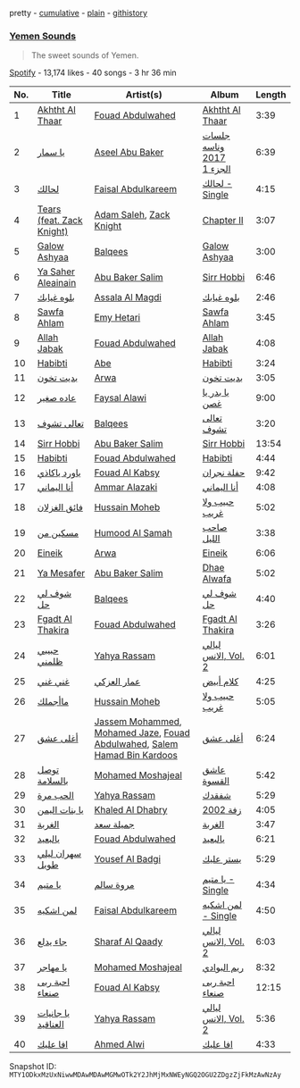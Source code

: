 pretty - [cumulative](/playlists/cumulative/37i9dQZF1DX2LJXoyg2yd7.md) - [plain](/playlists/plain/37i9dQZF1DX2LJXoyg2yd7) - [githistory](https://github.githistory.xyz/mackorone/spotify-playlist-archive/blob/main/playlists/plain/37i9dQZF1DX2LJXoyg2yd7)

### [Yemen Sounds](https://open.spotify.com/playlist/37i9dQZF1DX2LJXoyg2yd7)

> The sweet sounds of Yemen.

[Spotify](https://open.spotify.com/user/spotify) - 13,174 likes - 40 songs - 3 hr 36 min

| No. | Title | Artist(s) | Album | Length |
|---|---|---|---|---|
| 1 | [Akhtht Al Thaar](https://open.spotify.com/track/2ShZOjo6DVToCvT4Q4eoLC) | [Fouad Abdulwahed](https://open.spotify.com/artist/22xlzInkcr2Suc3hx7YSyg) | [Akhtht Al Thaar](https://open.spotify.com/album/5PbRU9jwHXjhqttJdoy2bW) | 3:39 |
| 2 | [يا سمار](https://open.spotify.com/track/4mhpimRVGZjXMpuaHYBiMO) | [Aseel Abu Baker](https://open.spotify.com/artist/3IaW9Q8ws0dqIRKaoBDUdf) | [جلسات وناسه 2017 الجزء 1](https://open.spotify.com/album/4vIvxdCMizMjxlJIXXj2Wk) | 6:39 |
| 3 | [لحالك](https://open.spotify.com/track/0Tec7sBAIDpulSB1RNgwro) | [Faisal Abdulkareem](https://open.spotify.com/artist/5jFvzkcrrV8TqpRo2sMRuK) | [لحالك \- Single](https://open.spotify.com/album/2A13FGu17s6NRMGE0URQFo) | 4:15 |
| 4 | [Tears \(feat\. Zack Knight\)](https://open.spotify.com/track/2ZpgdNm5FvRSUqcZL4F6wT) | [Adam Saleh](https://open.spotify.com/artist/4i9TNpZ5lQbPWmMX4zvnNq), [Zack Knight](https://open.spotify.com/artist/7JMBJmGMqw4H33HECyW4QP) | [Chapter II](https://open.spotify.com/album/6slvPQlMObiWOQSWMDJTvt) | 3:07 |
| 5 | [Galow Ashyaa](https://open.spotify.com/track/7LNkEWfoacjikYGYAZBTTt) | [Balqees](https://open.spotify.com/artist/6arfS6PinvWKGyMd1AqgFI) | [Galow Ashyaa](https://open.spotify.com/album/32KQaOU6xwR1x9uZI6P9kS) | 3:00 |
| 6 | [Ya Saher Aleainain](https://open.spotify.com/track/569GHmdXGxgsAgvqZFx4jF) | [Abu Baker Salim](https://open.spotify.com/artist/4vbzGXyNwi5mMWvPqHDHib) | [Sirr Hobbi](https://open.spotify.com/album/3VntSLELrNgNlPiJbTnB0W) | 6:46 |
| 7 | [بلوه غيابك](https://open.spotify.com/track/5CybAyYO0JLjG9ktPu6Qyz) | [Assala Al Magdi](https://open.spotify.com/artist/2XgvQrmZg5VEjdrdBcmuDf) | [بلوه غيابك](https://open.spotify.com/album/5YReE1g3DLq3hSCEzr6FmZ) | 2:46 |
| 8 | [Sawfa Ahlam](https://open.spotify.com/track/6ajFglvGicQnC7xw09bdb2) | [Emy Hetari](https://open.spotify.com/artist/0KwPocJ1I0Lzrfs4uCQ3D0) | [Sawfa Ahlam](https://open.spotify.com/album/28TnLPv0nvekrLjGtKEdvq) | 3:45 |
| 9 | [Allah Jabak](https://open.spotify.com/track/0FaifCfCBMpumWUWF0jwSi) | [Fouad Abdulwahed](https://open.spotify.com/artist/22xlzInkcr2Suc3hx7YSyg) | [Allah Jabak](https://open.spotify.com/album/6ykPwvsdl7Yzrzq2HFt0ur) | 4:08 |
| 10 | [Habibti](https://open.spotify.com/track/1Cc4Zi2qrKNNLca6YYTCis) | [Abe](https://open.spotify.com/artist/2Bv3me5y2XnscjPGreroh4) | [Habibti](https://open.spotify.com/album/61WR3VmiCSYL65MipDJ0rK) | 3:24 |
| 11 | [بديت تخون](https://open.spotify.com/track/0MObXyHSdlisHTUUIRoGPs) | [Arwa](https://open.spotify.com/artist/25vaZT076LoTTwM5BZ6Dmn) | [بديت تخون](https://open.spotify.com/album/4KVWYxFQ7eBaEuwdhpo09K) | 3:05 |
| 12 | [عاده صغير](https://open.spotify.com/track/6QJLJ7LhunlxbwkobbjJBx) | [Faysal Alawi](https://open.spotify.com/artist/4PRa5qwOK0FRxd0JnutD8x) | [يا بدر يا غصن](https://open.spotify.com/album/63qgOooIYqQ8bLuK4Xw4td) | 9:00 |
| 13 | [تعالى تشوف](https://open.spotify.com/track/4ekRE8jtEHBH9palfFvtqG) | [Balqees](https://open.spotify.com/artist/6arfS6PinvWKGyMd1AqgFI) | [تعالى تشوف](https://open.spotify.com/album/1Swp3onpJy5TMMKQPF4cHu) | 3:20 |
| 14 | [Sirr Hobbi](https://open.spotify.com/track/1wwznXiE8586TWHuSFk3GO) | [Abu Baker Salim](https://open.spotify.com/artist/4vbzGXyNwi5mMWvPqHDHib) | [Sirr Hobbi](https://open.spotify.com/album/3VntSLELrNgNlPiJbTnB0W) | 13:54 |
| 15 | [Habibti](https://open.spotify.com/track/3ZK3sfXR0qal1vdu30AMcw) | [Fouad Abdulwahed](https://open.spotify.com/artist/22xlzInkcr2Suc3hx7YSyg) | [Habibti](https://open.spotify.com/album/6rWsWm2XEgvvZens32Bl2C) | 4:44 |
| 16 | [ياورد ياكاذي](https://open.spotify.com/track/2Q7LfXzspve6Iza70Itbak) | [Fouad Al Kabsy](https://open.spotify.com/artist/6FSA4cbJcVlF2rDwEdNmYJ) | [حفلة نجران](https://open.spotify.com/album/0Q6xLBvxom21S1iQ44yWD7) | 9:42 |
| 17 | [أنا اليماني](https://open.spotify.com/track/2crXyiPYfYTJrgU4i7a0FJ) | [Ammar Alazaki](https://open.spotify.com/artist/6TLBFfFm6S2e9lAL8eDkkR) | [أنا اليماني](https://open.spotify.com/album/4N6IOBbQyfPVD9sOC2s2TN) | 4:08 |
| 18 | [فائق الغزلان](https://open.spotify.com/track/48OuCA67DLWGPuPAIy7cZm) | [Hussain Moheb](https://open.spotify.com/artist/2LUDyDgFsYu4AlnUkBVRMk) | [حبيب ولا غريب](https://open.spotify.com/album/0aUs2ZwUVpT1xr8KIhwF3V) | 5:02 |
| 19 | [مسكين من](https://open.spotify.com/track/05Lncd1oXJsliQ7wqCbpxC) | [Humood Al Samah](https://open.spotify.com/artist/0yUGhIBHd8kyqi6IGuzQ1P) | [صاحب الليل](https://open.spotify.com/album/6lgI5vn1eppcaKMSgDbEVk) | 3:38 |
| 20 | [Eineik](https://open.spotify.com/track/2fIk79ZPj7BB8GCP3m1zl5) | [Arwa](https://open.spotify.com/artist/25vaZT076LoTTwM5BZ6Dmn) | [Eineik](https://open.spotify.com/album/2osFjuJ98QiX6TaJQKEQjs) | 6:06 |
| 21 | [Ya Mesafer](https://open.spotify.com/track/19ZBKdZNlOBL2QsbCoNgqD) | [Abu Baker Salim](https://open.spotify.com/artist/4vbzGXyNwi5mMWvPqHDHib) | [Dhae Alwafa](https://open.spotify.com/album/3n6bh1EdzOnqGL3hdF2HX8) | 5:02 |
| 22 | [شوف لي حل](https://open.spotify.com/track/3BkkS5TazFwEgg5g3Y0uNe) | [Balqees](https://open.spotify.com/artist/6arfS6PinvWKGyMd1AqgFI) | [شوف لي حل](https://open.spotify.com/album/3PxBBIa5XI6UdJrFjihXNR) | 4:40 |
| 23 | [Fgadt Al Thakira](https://open.spotify.com/track/12gqeV9CVUq2VSRmTlzryV) | [Fouad Abdulwahed](https://open.spotify.com/artist/22xlzInkcr2Suc3hx7YSyg) | [Fgadt Al Thakira](https://open.spotify.com/album/3mHIufFOqkE6A6FpTltUbj) | 3:26 |
| 24 | [حبيبي ظلمني](https://open.spotify.com/track/2z9zAeVlLl81e9pkRC0lkN) | [Yahya Rassam](https://open.spotify.com/artist/5i5MhtJPyyrHIAqT97DTPd) | [ليالي الانس, Vol\. 2](https://open.spotify.com/album/0FxgMbi7dnrzIsZtdu2Yzq) | 6:01 |
| 25 | [غني غني](https://open.spotify.com/track/5470jMcakM58nZJGutrw81) | [عمار العزكي](https://open.spotify.com/artist/76ajZfqRS0o5xHT9L0Wz65) | [كلام أبيض](https://open.spotify.com/album/5BRl9OXmQmSj2R4FZE8qIE) | 4:25 |
| 26 | [ماأجملك](https://open.spotify.com/track/2DTzFjkDOAt8E8qUEpLb0b) | [Hussain Moheb](https://open.spotify.com/artist/2LUDyDgFsYu4AlnUkBVRMk) | [حبيب ولا غريب](https://open.spotify.com/album/0aUs2ZwUVpT1xr8KIhwF3V) | 5:05 |
| 27 | [أغلى عشق](https://open.spotify.com/track/1fSeLSobV3N2IxcgHRvv2L) | [Jassem Mohammed](https://open.spotify.com/artist/7v8Zo7SvfmVoSMdOHQd6r3), [Mohamed Jaze](https://open.spotify.com/artist/5umOqMimCLr7y4IJfWY4hz), [Fouad Abdulwahed](https://open.spotify.com/artist/22xlzInkcr2Suc3hx7YSyg), [Salem Hamad Bin Kardoos](https://open.spotify.com/artist/1mG2nUnWhHR5SbMVGE5MAF) | [أغلى عشق](https://open.spotify.com/album/3CwRYViwKjNwi3CurcfQX0) | 6:24 |
| 28 | [توصل بالسلامة](https://open.spotify.com/track/05YEZjLYLzPCloIrcljfzy) | [Mohamed Moshajeal](https://open.spotify.com/artist/5SgPuHDX7bw9Ffdqqz2Wvd) | [عاشق القسوة](https://open.spotify.com/album/0rPa8e8OMdEzSYy33TRgGD) | 5:42 |
| 29 | [الحب مرة](https://open.spotify.com/track/34mjeaxGP6p6MWDTEnX81I) | [Yahya Rassam](https://open.spotify.com/artist/5i5MhtJPyyrHIAqT97DTPd) | [شفقدك](https://open.spotify.com/album/6vOiseLRxaKHLE2rdsOYjT) | 5:29 |
| 30 | [يا بنات اليمن](https://open.spotify.com/track/0RGaeMrWP2ounpiQwEMXdf) | [Khaled Al Dhabry](https://open.spotify.com/artist/3KuRxM5CLQd8eX6YAJhSwM) | [زفة 2002](https://open.spotify.com/album/3l80ii05quIHR1eINTKMZu) | 4:05 |
| 31 | [الغربة](https://open.spotify.com/track/7HLtsXWAIbj4bvSzCh22Z2) | [جميلة سعد](https://open.spotify.com/artist/31zyGXZDfPNOIQks6nG7Ac) | [الغربة](https://open.spotify.com/album/1VsOrYmrP0gy0Qh9KZJNze) | 3:47 |
| 32 | [يالبعيد](https://open.spotify.com/track/2AytFH0o2V70r3kVvXYaUc) | [Fouad Abdulwahed](https://open.spotify.com/artist/22xlzInkcr2Suc3hx7YSyg) | [يالبعيد](https://open.spotify.com/album/2rBW5WEEjeirM99VclLcVV) | 6:21 |
| 33 | [سهران ليلي طويل](https://open.spotify.com/track/5JznYp6lPkay71CMMlioYN) | [Yousef Al Badgi](https://open.spotify.com/artist/3VNIVCXWZ65vQQvNwM5YvQ) | [يستر عليك](https://open.spotify.com/album/0OGrM2ovZPZb11Lrws7Mqq) | 5:29 |
| 34 | [يا متيم](https://open.spotify.com/track/7w7GSGMmMGFJa7jIXOkTXz) | [مروة سالم](https://open.spotify.com/artist/5T8HcA0hsPwLvdejz6NKJj) | [يا متيم \- Single](https://open.spotify.com/album/7dwA6hXAiRBvPG11tyAdwM) | 4:34 |
| 35 | [لمن اشكيه](https://open.spotify.com/track/2DUFxOPqKheStCqAMZOM25) | [Faisal Abdulkareem](https://open.spotify.com/artist/5jFvzkcrrV8TqpRo2sMRuK) | [لمن اشكيه \- Single](https://open.spotify.com/album/78f9KtgEFjvevF1eyMQKOO) | 4:50 |
| 36 | [جاء يدلع](https://open.spotify.com/track/1NQpWc80PagHGzfpuSvyJN) | [Sharaf Al Qaady](https://open.spotify.com/artist/1IdxbAEwj8rBjjtfxWUKLx) | [ليالي الانس, Vol\. 2](https://open.spotify.com/album/0FxgMbi7dnrzIsZtdu2Yzq) | 6:03 |
| 37 | [يا مهاجر](https://open.spotify.com/track/7lCGZKNM9OzhPtRTyamcbN) | [Mohamed Moshajeal](https://open.spotify.com/artist/5SgPuHDX7bw9Ffdqqz2Wvd) | [ريم البوادي](https://open.spotify.com/album/0gB9Upr1MXZgfkdg534ny1) | 8:32 |
| 38 | [احبة ربى صنعاء](https://open.spotify.com/track/4hdY4pbFcEMFA0mafgakFW) | [Fouad Al Kabsy](https://open.spotify.com/artist/6FSA4cbJcVlF2rDwEdNmYJ) | [احبة ربى صنعاء](https://open.spotify.com/album/5nuV7bTYDBlgTukJg2aVqf) | 12:15 |
| 39 | [يا جانيات العناقيد](https://open.spotify.com/track/3HIM2MSek0HBoMJU2HOnNQ) | [Yahya Rassam](https://open.spotify.com/artist/5i5MhtJPyyrHIAqT97DTPd) | [ليالي الانس, Vol\. 2](https://open.spotify.com/album/0FxgMbi7dnrzIsZtdu2Yzq) | 5:36 |
| 40 | [افا عليك](https://open.spotify.com/track/5BSLLQTgC8ZWPNNtQ38iK3) | [Ahmed Alwi](https://open.spotify.com/artist/4lvCiUpjys3gvBk1qpK6Z0) | [افا عليك](https://open.spotify.com/album/3OK7HxtdSD9GTB7e85I5bY) | 4:33 |

Snapshot ID: `MTY1ODkxMzUxNiwwMDAwMDAwMGMwOTk2Y2JhMjMxNWEyNGQ2OGU2ZDgzZjFkMzAwNzAy`
